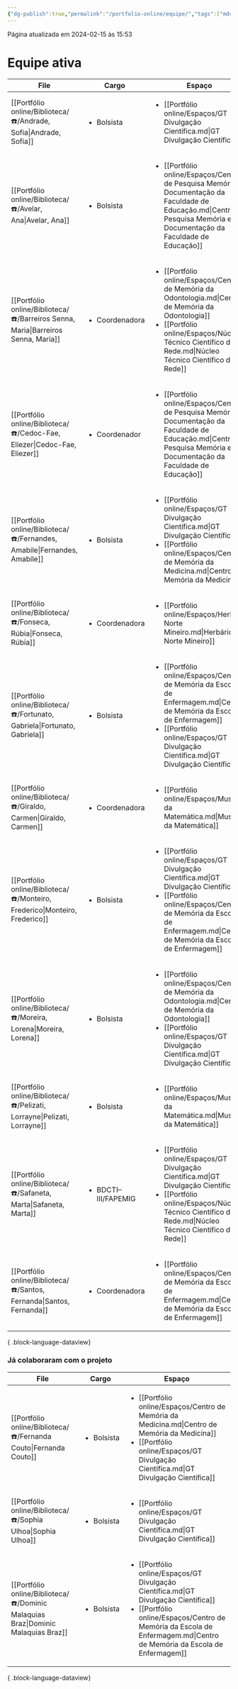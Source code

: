 ```yaml
---
{"dg-publish":true,"permalink":"/portfolio-online/equipe/","tags":["mdc"],"created":"2024-02-14T12:36:17.292-03:00","updated":"2024-02-15T16:02:29.597-03:00"}
---
```


Página atualizada em 2024-02-15 às 15:53
# Equipe ativa

| File                                                                                 | Cargo                               | Espaço                                                                                                                                                                                                                              |
| ------------------------------------------------------------------------------------ | ----------------------------------- | ----------------------------------------------------------------------------------------------------------------------------------------------------------------------------------------------------------------------------------- |
| [[Portfólio online/Biblioteca/☎️/Andrade, Sofia\|Andrade, Sofia]]                 | <ul><li>Bolsista</li></ul>          | <ul><li>[[Portfólio online/Espaços/GT Divulgação Científica.md\\|GT Divulgação Científica]]</li></ul>                                                                                                                               |
| [[Portfólio online/Biblioteca/☎️/Avelar, Ana\|Avelar, Ana]]                       | <ul><li>Bolsista</li></ul>          | <ul><li>[[Portfólio online/Espaços/Centro de Pesquisa Memória e Documentação da Faculdade de Educação.md\\|Centro de Pesquisa Memória e Documentação da Faculdade de Educação]]</li></ul>                                           |
| [[Portfólio online/Biblioteca/☎️/Barreiros Senna, Maria\|Barreiros Senna, Maria]] | <ul><li>Coordenadora</li></ul>      | <ul><li>[[Portfólio online/Espaços/Centro de Memória da Odontologia.md\\|Centro de Memória da Odontologia]]</li><li>[[Portfólio online/Espaços/Núcleo Técnico Científico da Rede.md\\|Núcleo Técnico Científico da Rede]]</li></ul> |
| [[Portfólio online/Biblioteca/☎️/Cedoc-Fae, Eliezer\|Cedoc-Fae, Eliezer]]         | <ul><li>Coordenador</li></ul>       | <ul><li>[[Portfólio online/Espaços/Centro de Pesquisa Memória e Documentação da Faculdade de Educação.md\\|Centro de Pesquisa Memória e Documentação da Faculdade de Educação]]</li></ul>                                           |
| [[Portfólio online/Biblioteca/☎️/Fernandes, Amabile\|Fernandes, Amabile]]         | <ul><li>Bolsista</li></ul>          | <ul><li>[[Portfólio online/Espaços/GT Divulgação Científica.md\\|GT Divulgação Científica]]</li><li>[[Portfólio online/Espaços/Centro de Memória da Medicina.md\\|Centro de Memória da Medicina]]</li></ul>                         |
| [[Portfólio online/Biblioteca/☎️/Fonseca, Rúbia\|Fonseca, Rúbia]]                 | <ul><li>Coordenadora</li></ul>      | <ul><li>[[Portfólio online/Espaços/Herbário Norte Mineiro.md\\|Herbário Norte Mineiro]]</li></ul>                                                                                                                                   |
| [[Portfólio online/Biblioteca/☎️/Fortunato, Gabriela\|Fortunato, Gabriela]]       | <ul><li>Bolsista</li></ul>          | <ul><li>[[Portfólio online/Espaços/Centro de Memória da Escola de Enfermagem.md\\|Centro de Memória da Escola de Enfermagem]]</li><li>[[Portfólio online/Espaços/GT Divulgação Científica.md\\|GT Divulgação Científica]]</li></ul> |
| [[Portfólio online/Biblioteca/☎️/Giraldo, Carmen\|Giraldo, Carmen]]               | <ul><li>Coordenadora</li></ul>      | <ul><li>[[Portfólio online/Espaços/Museu da Matemática.md\\|Museu da Matemática]]</li></ul>                                                                                                                                         |
| [[Portfólio online/Biblioteca/☎️/Monteiro, Frederico\|Monteiro, Frederico]]       | <ul><li>Bolsista</li></ul>          | <ul><li>[[Portfólio online/Espaços/GT Divulgação Científica.md\\|GT Divulgação Científica]]</li><li>[[Portfólio online/Espaços/Centro de Memória da Escola de Enfermagem.md\\|Centro de Memória da Escola de Enfermagem]]</li></ul> |
| [[Portfólio online/Biblioteca/☎️/Moreira, Lorena\|Moreira, Lorena]]               | <ul><li>Bolsista</li></ul>          | <ul><li>[[Portfólio online/Espaços/Centro de Memória da Odontologia.md\\|Centro de Memória da Odontologia]]</li><li>[[Portfólio online/Espaços/GT Divulgação Científica.md\\|GT Divulgação Científica]]</li></ul>                   |
| [[Portfólio online/Biblioteca/☎️/Pelizati, Lorrayne\|Pelizati, Lorrayne]]         | <ul><li>Bolsista</li></ul>          | <ul><li>[[Portfólio online/Espaços/Museu da Matemática.md\\|Museu da Matemática]]</li></ul>                                                                                                                                         |
| [[Portfólio online/Biblioteca/☎️/Safaneta, Marta\|Safaneta, Marta]]               | <ul><li>BDCTI–III/FAPEMIG</li></ul> | <ul><li>[[Portfólio online/Espaços/GT Divulgação Científica.md\\|GT Divulgação Científica]]</li><li>[[Portfólio online/Espaços/Núcleo Técnico Científico da Rede.md\\|Núcleo Técnico Científico da Rede]]</li></ul>                 |
| [[Portfólio online/Biblioteca/☎️/Santos, Fernanda\|Santos, Fernanda]]             | <ul><li>Coordenadora</li></ul>      | <ul><li>[[Portfólio online/Espaços/Centro de Memória da Escola de Enfermagem.md\\|Centro de Memória da Escola de Enfermagem]]</li></ul>                                                                                             |

{ .block-language-dataview}


### Já colaboraram com o projeto

| File                                                                                 | Cargo                      | Espaço                                                                                                                                                                                                                              |
| ------------------------------------------------------------------------------------ | -------------------------- | ----------------------------------------------------------------------------------------------------------------------------------------------------------------------------------------------------------------------------------- |
| [[Portfólio online/Biblioteca/☎️/Fernanda Couto\|Fernanda Couto]]                 | <ul><li>Bolsista</li></ul> | <ul><li>[[Portfólio online/Espaços/Centro de Memória da Medicina.md\\|Centro de Memória da Medicina]]</li><li>[[Portfólio online/Espaços/GT Divulgação Científica.md\\|GT Divulgação Científica]]</li></ul>                         |
| [[Portfólio online/Biblioteca/☎️/Sophia Ulhoa\|Sophia Ulhoa]]                     | <ul><li>Bolsista</li></ul> | <ul><li>[[Portfólio online/Espaços/GT Divulgação Científica.md\\|GT Divulgação Científica]]</li></ul>                                                                                                                               |
| [[Portfólio online/Biblioteca/☎️/Dominic Malaquias Braz\|Dominic Malaquias Braz]] | <ul><li>Bolsista</li></ul> | <ul><li>[[Portfólio online/Espaços/GT Divulgação Científica.md\\|GT Divulgação Científica]]</li><li>[[Portfólio online/Espaços/Centro de Memória da Escola de Enfermagem.md\\|Centro de Memória da Escola de Enfermagem]]</li></ul> |

{ .block-language-dataview}

